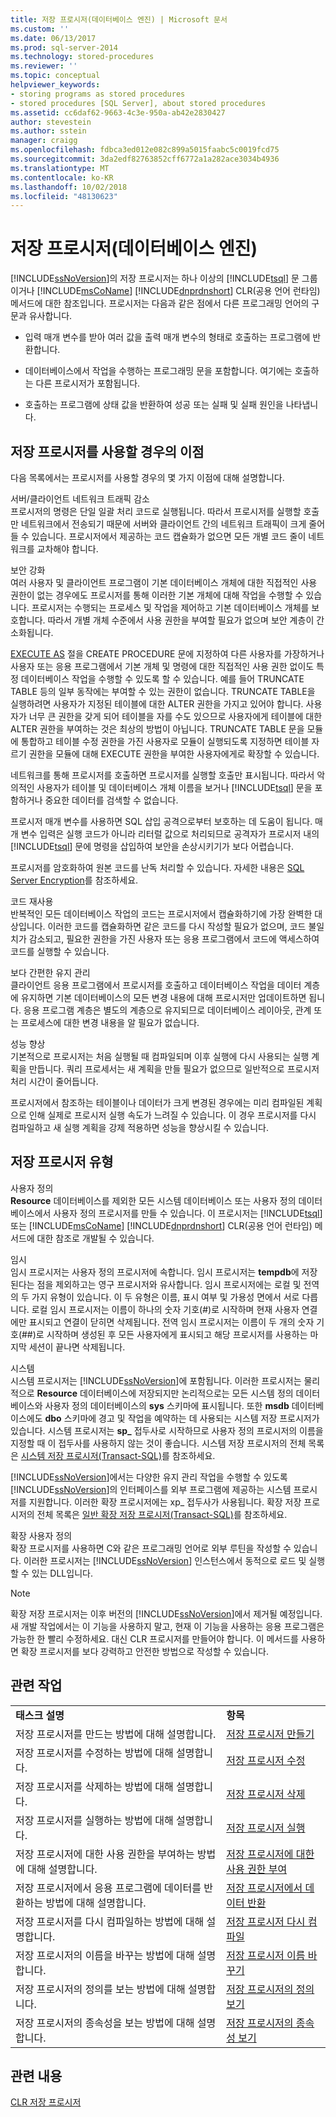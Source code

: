```yaml
---
title: 저장 프로시저(데이터베이스 엔진) | Microsoft 문서
ms.custom: ''
ms.date: 06/13/2017
ms.prod: sql-server-2014
ms.technology: stored-procedures
ms.reviewer: ''
ms.topic: conceptual
helpviewer_keywords:
- storing programs as stored procedures
- stored procedures [SQL Server], about stored procedures
ms.assetid: cc6daf62-9663-4c3e-950a-ab42e2830427
author: stevestein
ms.author: sstein
manager: craigg
ms.openlocfilehash: fdbca3ed012e082c899a5015faabc5c0019fcd75
ms.sourcegitcommit: 3da2edf82763852cff6772a1a282ace3034b4936
ms.translationtype: MT
ms.contentlocale: ko-KR
ms.lasthandoff: 10/02/2018
ms.locfileid: "48130623"
---
```

# <a name="stored-procedures-database-engine"></a>저장 프로시저(데이터베이스 엔진)
  [!INCLUDE[ssNoVersion](../../includes/ssnoversion-md.md)]의 저장 프로시저는 하나 이상의 [!INCLUDE[tsql](../../includes/tsql-md.md)] 문 그룹이거나 [!INCLUDE[msCoName](../../includes/msconame-md.md)] [!INCLUDE[dnprdnshort](../../includes/dnprdnshort-md.md)] CLR(공용 언어 런타임) 메서드에 대한 참조입니다. 프로시저는 다음과 같은 점에서 다른 프로그래밍 언어의 구문과 유사합니다.  
  
-   입력 매개 변수를 받아 여러 값을 출력 매개 변수의 형태로 호출하는 프로그램에 반환합니다.  
  
-   데이터베이스에서 작업을 수행하는 프로그래밍 문을 포함합니다. 여기에는 호출하는 다른 프로시저가 포함됩니다.  
  
-   호출하는 프로그램에 상태 값을 반환하여 성공 또는 실패 및 실패 원인을 나타냅니다.  
  
## <a name="benefits-of-using-stored-procedures"></a>저장 프로시저를 사용할 경우의 이점  
 다음 목록에서는 프로시저를 사용할 경우의 몇 가지 이점에 대해 설명합니다.  
  
 서버/클라이언트 네트워크 트래픽 감소  
 프로시저의 명령은 단일 일괄 처리 코드로 실행됩니다. 따라서 프로시저를 실행할 호출만 네트워크에서 전송되기 때문에 서버와 클라이언트 간의 네트워크 트래픽이 크게 줄어들 수 있습니다. 프로시저에서 제공하는 코드 캡슐화가 없으면 모든 개별 코드 줄이 네트워크를 교차해야 합니다.  
  
 보안 강화  
 여러 사용자 및 클라이언트 프로그램이 기본 데이터베이스 개체에 대한 직접적인 사용 권한이 없는 경우에도 프로시저를 통해 이러한 기본 개체에 대해 작업을 수행할 수 있습니다. 프로시저는 수행되는 프로세스 및 작업을 제어하고 기본 데이터베이스 개체를 보호합니다. 따라서 개별 개체 수준에서 사용 권한을 부여할 필요가 없으며 보안 계층이 간소화됩니다.  
  
 [EXECUTE AS](/sql/t-sql/statements/execute-as-clause-transact-sql) 절을 CREATE PROCEDURE 문에 지정하여 다른 사용자를 가장하거나 사용자 또는 응용 프로그램에서 기본 개체 및 명령에 대한 직접적인 사용 권한 없이도 특정 데이터베이스 작업을 수행할 수 있도록 할 수 있습니다. 예를 들어 TRUNCATE TABLE 등의 일부 동작에는 부여할 수 있는 권한이 없습니다. TRUNCATE TABLE을 실행하려면 사용자가 지정된 테이블에 대한 ALTER 권한을 가지고 있어야 합니다. 사용자가 너무 큰 권한을 갖게 되어 테이블을 자를 수도 있으므로 사용자에게 테이블에 대한 ALTER 권한을 부여하는 것은 최상의 방법이 아닙니다. TRUNCATE TABLE 문을 모듈에 통합하고 테이블 수정 권한을 가진 사용자로 모듈이 실행되도록 지정하면 테이블 자르기 권한을 모듈에 대해 EXECUTE 권한을 부여한 사용자에게로 확장할 수 있습니다.  
  
 네트워크를 통해 프로시저를 호출하면 프로시저를 실행할 호출만 표시됩니다. 따라서 악의적인 사용자가 테이블 및 데이터베이스 개체 이름을 보거나 [!INCLUDE[tsql](../../includes/tsql-md.md)] 문을 포함하거나 중요한 데이터를 검색할 수 없습니다.  
  
 프로시저 매개 변수를 사용하면 SQL 삽입 공격으로부터 보호하는 데 도움이 됩니다. 매개 변수 입력은 실행 코드가 아니라 리터럴 값으로 처리되므로 공격자가 프로시저 내의 [!INCLUDE[tsql](../../includes/tsql-md.md)] 문에 명령을 삽입하여 보안을 손상시키기가 보다 어렵습니다.  
  
 프로시저를 암호화하여 원본 코드를 난독 처리할 수 있습니다. 자세한 내용은 [SQL Server Encryption](../security/encryption/sql-server-encryption.md)를 참조하세요.  
  
 코드 재사용  
 반복적인 모든 데이터베이스 작업의 코드는 프로시저에서 캡슐화하기에 가장 완벽한 대상입니다. 이러한 코드를 캡슐화하면 같은 코드를 다시 작성할 필요가 없으며, 코드 불일치가 감소되고, 필요한 권한을 가진 사용자 또는 응용 프로그램에서 코드에 액세스하여 코드를 실행할 수 있습니다.  
  
 보다 간편한 유지 관리  
 클라이언트 응용 프로그램에서 프로시저를 호출하고 데이터베이스 작업을 데이터 계층에 유지하면 기본 데이터베이스의 모든 변경 내용에 대해 프로시저만 업데이트하면 됩니다. 응용 프로그램 계층은 별도의 계층으로 유지되므로 데이터베이스 레이아웃, 관계 또는 프로세스에 대한 변경 내용을 알 필요가 없습니다.  
  
 성능 향상  
 기본적으로 프로시저는 처음 실행될 때 컴파일되며 이후 실행에 다시 사용되는 실행 계획을 만듭니다. 쿼리 프로세서는 새 계획을 만들 필요가 없으므로 일반적으로 프로시저 처리 시간이 줄어듭니다.  
  
 프로시저에서 참조하는 테이블이나 데이터가 크게 변경된 경우에는 미리 컴파일된 계획으로 인해 실제로 프로시저 실행 속도가 느려질 수 있습니다. 이 경우 프로시저를 다시 컴파일하고 새 실행 계획을 강제 적용하면 성능을 향상시킬 수 있습니다.  
  
## <a name="types-of-stored-procedures"></a>저장 프로시저 유형  
 사용자 정의  
 **Resource** 데이터베이스를 제외한 모든 시스템 데이터베이스 또는 사용자 정의 데이터베이스에서 사용자 정의 프로시저를 만들 수 있습니다. 이 프로시저는 [!INCLUDE[tsql](../../includes/tsql-md.md)] 또는 [!INCLUDE[msCoName](../../includes/msconame-md.md)] [!INCLUDE[dnprdnshort](../../includes/dnprdnshort-md.md)] CLR(공용 언어 런타임) 메서드에 대한 참조로 개발될 수 있습니다.  
  
 임시  
 임시 프로시저는 사용자 정의 프로시저에 속합니다. 임시 프로시저는 **tempdb**에 저장된다는 점을 제외하고는 영구 프로시저와 유사합니다. 임시 프로시저에는 로컬 및 전역의 두 가지 유형이 있습니다. 이 두 유형은 이름, 표시 여부 및 가용성 면에서 서로 다릅니다. 로컬 임시 프로시저는 이름이 하나의 숫자 기호(#)로 시작하며 현재 사용자 연결에만 표시되고 연결이 닫히면 삭제됩니다. 전역 임시 프로시저는 이름이 두 개의 숫자 기호(##)로 시작하며 생성된 후 모든 사용자에게 표시되고 해당 프로시저를 사용하는 마지막 세션이 끝나면 삭제됩니다.  
  
 시스템  
 시스템 프로시저는 [!INCLUDE[ssNoVersion](../../includes/ssnoversion-md.md)]에 포함됩니다. 이러한 프로시저는 물리적으로 **Resource** 데이터베이스에 저장되지만 논리적으로는 모든 시스템 정의 데이터베이스와 사용자 정의 데이터베이스의 **sys** 스키마에 표시됩니다. 또한 **msdb** 데이터베이스에도 **dbo** 스키마에 경고 및 작업을 예약하는 데 사용되는 시스템 저장 프로시저가 있습니다. 시스템 프로시저는 **sp_** 접두사로 시작하므로 사용자 정의 프로시저의 이름을 지정할 때 이 접두사를 사용하지 않는 것이 좋습니다. 시스템 저장 프로시저의 전체 목록은 [시스템 저장 프로시저&#40;Transact-SQL&#41;](/sql/relational-databases/system-stored-procedures/system-stored-procedures-transact-sql)를 참조하세요.  
  
 [!INCLUDE[ssNoVersion](../../includes/ssnoversion-md.md)]에서는 다양한 유지 관리 작업을 수행할 수 있도록 [!INCLUDE[ssNoVersion](../../includes/ssnoversion-md.md)]의 인터페이스를 외부 프로그램에 제공하는 시스템 프로시저를 지원합니다. 이러한 확장 프로시저에는 xp_ 접두사가 사용됩니다. 확장 저장 프로시저의 전체 목록은 [일반 확장 저장 프로시저&#40;Transact-SQL&#41;](/sql/relational-databases/system-stored-procedures/general-extended-stored-procedures-transact-sql)를 참조하세요.  
  
 확장 사용자 정의  
 확장 프로시저를 사용하면 C와 같은 프로그래밍 언어로 외부 루틴을 작성할 수 있습니다. 이러한 프로시저는 [!INCLUDE[ssNoVersion](../../includes/ssnoversion-md.md)] 인스턴스에서 동적으로 로드 및 실행할 수 있는 DLL입니다.  
  
> [!NOTE]  
>  확장 저장 프로시저는 이후 버전의 [!INCLUDE[ssNoVersion](../../includes/ssnoversion-md.md)]에서 제거될 예정입니다. 새 개발 작업에서는 이 기능을 사용하지 말고, 현재 이 기능을 사용하는 응용 프로그램은 가능한 한 빨리 수정하세요. 대신 CLR 프로시저를 만들어야 합니다. 이 메서드를 사용하면 확장 프로시저를 보다 강력하고 안전한 방법으로 작성할 수 있습니다.  
  
## <a name="related-tasks"></a>관련 작업  
  
|||  
|-|-|  
|**태스크 설명**|**항목**|  
|저장 프로시저를 만드는 방법에 대해 설명합니다.|[저장 프로시저 만들기](../stored-procedures/create-a-stored-procedure.md)|  
|저장 프로시저를 수정하는 방법에 대해 설명합니다.|[저장 프로시저 수정](../stored-procedures/modify-a-stored-procedure.md)|  
|저장 프로시저를 삭제하는 방법에 대해 설명합니다.|[저장 프로시저 삭제](../stored-procedures/delete-a-stored-procedure.md)|  
|저장 프로시저를 실행하는 방법에 대해 설명합니다.|[저장 프로시저 실행](../stored-procedures/execute-a-stored-procedure.md)|  
|저장 프로시저에 대한 사용 권한을 부여하는 방법에 대해 설명합니다.|[저장 프로시저에 대한 사용 권한 부여](../stored-procedures/grant-permissions-on-a-stored-procedure.md)|  
|저장 프로시저에서 응용 프로그램에 데이터를 반환하는 방법에 대해 설명합니다.|[저장 프로시저에서 데이터 반환](../stored-procedures/return-data-from-a-stored-procedure.md)|  
|저장 프로시저를 다시 컴파일하는 방법에 대해 설명합니다.|[저장 프로시저 다시 컴파일](../stored-procedures/recompile-a-stored-procedure.md)|  
|저장 프로시저의 이름을 바꾸는 방법에 대해 설명합니다.|[저장 프로시저 이름 바꾸기](../stored-procedures/rename-a-stored-procedure.md)|  
|저장 프로시저의 정의를 보는 방법에 대해 설명합니다.|[저장 프로시저의 정의 보기](view-the-definition-of-a-stored-procedure.md)|  
|저장 프로시저의 종속성을 보는 방법에 대해 설명합니다.|[저장 프로시저의 종속성 보기](view-the-dependencies-of-a-stored-procedure.md)|  
  
## <a name="related-content"></a>관련 내용  
 [CLR 저장 프로시저](../../database-engine/dev-guide/clr-stored-procedures.md)  
  
  

